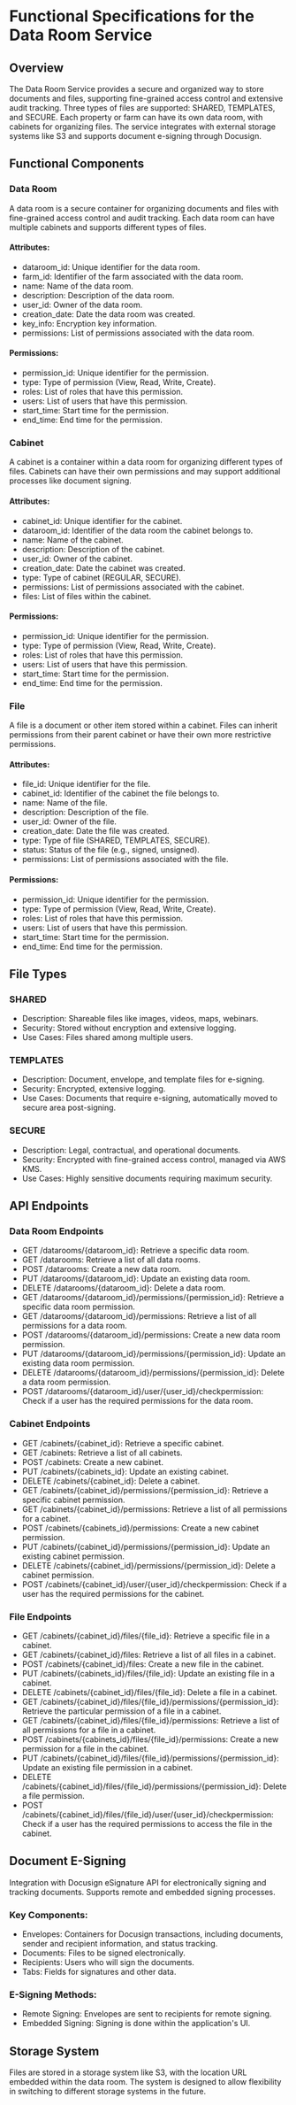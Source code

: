 # Functional Specifications for the Data Room Service
## Overview
The Data Room Service provides a secure and organized way to store documents and files, supporting fine-grained access control and extensive audit tracking. Three types of files are supported: SHARED, TEMPLATES, and SECURE. Each property or farm can have its own data room, with cabinets for organizing files. The service integrates with external storage systems like S3 and supports document e-signing through Docusign.

## Functional Components
### Data Room
A data room is a secure container for organizing documents and files with fine-grained access control and audit tracking. Each data room can have multiple cabinets and supports different types of files.

#### Attributes:

- dataroom_id: Unique identifier for the data room.
- farm_id: Identifier of the farm associated with the data room.
- name: Name of the data room.
- description: Description of the data room.
- user_id: Owner of the data room.
- creation_date: Date the data room was created.
- key_info: Encryption key information.
- permissions: List of permissions associated with the data room.

#### Permissions:

- permission_id: Unique identifier for the permission.
- type: Type of permission (View, Read, Write, Create).
- roles: List of roles that have this permission.
- users: List of users that have this permission.
- start_time: Start time for the permission.
- end_time: End time for the permission.

### Cabinet
A cabinet is a container within a data room for organizing different types of files. Cabinets can have their own permissions and may support additional processes like document signing.

#### Attributes:

- cabinet_id: Unique identifier for the cabinet.
- dataroom_id: Identifier of the data room the cabinet belongs to.
- name: Name of the cabinet.
- description: Description of the cabinet.
- user_id: Owner of the cabinet.
- creation_date: Date the cabinet was created.
- type: Type of cabinet (REGULAR, SECURE).
- permissions: List of permissions associated with the cabinet.
- files: List of files within the cabinet.

#### Permissions:

- permission_id: Unique identifier for the permission.
- type: Type of permission (View, Read, Write, Create).
- roles: List of roles that have this permission.
- users: List of users that have this permission.
- start_time: Start time for the permission.
- end_time: End time for the permission.

### File
A file is a document or other item stored within a cabinet. Files can inherit permissions from their parent cabinet or have their own more restrictive permissions.

#### Attributes:

- file_id: Unique identifier for the file.
- cabinet_id: Identifier of the cabinet the file belongs to.
- name: Name of the file.
- description: Description of the file.
- user_id: Owner of the file.
- creation_date: Date the file was created.
- type: Type of file (SHARED, TEMPLATES, SECURE).
- status: Status of the file (e.g., signed, unsigned).
- permissions: List of permissions associated with the file.

#### Permissions:

- permission_id: Unique identifier for the permission.
- type: Type of permission (View, Read, Write, Create).
- roles: List of roles that have this permission.
- users: List of users that have this permission.
- start_time: Start time for the permission.
- end_time: End time for the permission.

## File Types
### SHARED

- Description: Shareable files like images, videos, maps, webinars.
- Security: Stored without encryption and extensive logging.
- Use Cases: Files shared among multiple users.

### TEMPLATES

- Description: Document, envelope, and template files for e-signing.
- Security: Encrypted, extensive logging.
- Use Cases: Documents that require e-signing, automatically moved to secure area post-signing.

### SECURE

- Description: Legal, contractual, and operational documents.
- Security: Encrypted with fine-grained access control, managed via AWS KMS.
- Use Cases: Highly sensitive documents requiring maximum security.

## API Endpoints
### Data Room Endpoints

- GET /datarooms/{dataroom_id}: Retrieve a specific data room.
- GET /datarooms: Retrieve a list of all data rooms.
- POST /datarooms: Create a new data room.
- PUT /datarooms/{dataroom_id}: Update an existing data room.
- DELETE /datarooms/{dataroom_id}: Delete a data room.
- GET /datarooms/{dataroom_id}/permissions/{permission_id}: Retrieve a specific data room permission.
- GET /datarooms/{dataroom_id}/permissions: Retrieve a list of all permissions for a data room.
- POST /datarooms/{dataroom_id}/permissions: Create a new data room permission.
- PUT /datarooms/{dataroom_id}/permissions/{permission_id}: Update an existing data room permission.
- DELETE /datarooms/{dataroom_id}/permissions/{permission_id}: Delete a data room permission.
- POST /datarooms/{dataroom_id}/user/{user_id}/checkpermission: Check if a user has the required permissions for the data room.

### Cabinet Endpoints

- GET /cabinets/{cabinet_id}: Retrieve a specific cabinet.
- GET /cabinets: Retrieve a list of all cabinets.
- POST /cabinets: Create a new cabinet.
- PUT /cabinets/{cabinets_id}: Update an existing cabinet.
- DELETE /cabinets/{cabinet_id}: Delete a cabinet.
- GET /cabinets/{cabinet_id}/permissions/{permission_id}: Retrieve a specific cabinet permission.
- GET /cabinets/{cabinet_id}/permissions: Retrieve a list of all permissions for a cabinet.
- POST /cabinets/{cabinets_id}/permissions: Create a new cabinet permission.
- PUT /cabinets/{cabinet_id}/permissions/{permission_id}: Update an existing cabinet permission.
- DELETE /cabinets/{cabinet_id}/permissions/{permission_id}: Delete a cabinet permission.
- POST /cabinets/{cabinet_id}/user/{user_id}/checkpermission: Check if a user has the required permissions for the cabinet.

### File Endpoints

- GET /cabinets/{cabinet_id}/files/{file_id}: Retrieve a specific file in a cabinet.
- GET /cabinets/{cabinet_id}/files: Retrieve a list of all files in a cabinet.
- POST /cabinets/{cabinet_id}/files: Create a new file in the cabinet.
- PUT /cabinets/{cabinets_id}/files/{file_id}: Update an existing file in a cabinet.
- DELETE /cabinets/{cabinet_id}/files/{file_id}: Delete a file in a cabinet.
- GET /cabinets/{cabinet_id}/files/{file_id}/permissions/{permission_id}: Retrieve the particular permission of a file in a cabinet.
- GET /cabinets/{cabinet_id}/files/{file_id}/permissions: Retrieve a list of all permissions for a file in a cabinet.
- POST /cabinets/{cabinets_id}/files/{file_id}/permissions: Create a new permission for a file in the cabinet.
- PUT /cabinets/{cabinet_id}/files/{file_id}/permissions/{permission_id}: Update an existing file permission in a cabinet.
- DELETE /cabinets/{cabinet_id}/files/{file_id}/permissions/{permission_id}: Delete a file permission.
- POST /cabinets/{cabinet_id}/files/{file_id}/user/{user_id}/checkpermission: Check if a user has the required permissions to access the file in the cabinet.

## Document E-Signing
Integration with Docusign eSignature API for electronically signing and tracking documents. Supports remote and embedded signing processes.

### Key Components:

- Envelopes: Containers for Docusign transactions, including documents, sender and recipient information, and status tracking.
- Documents: Files to be signed electronically.
- Recipients: Users who will sign the documents.
- Tabs: Fields for signatures and other data.

### E-Signing Methods:

- Remote Signing: Envelopes are sent to recipients for remote signing.
- Embedded Signing: Signing is done within the application's UI.

## Storage System
Files are stored in a storage system like S3, with the location URL embedded within the data room. The system is designed to allow flexibility in switching to different storage systems in the future.
